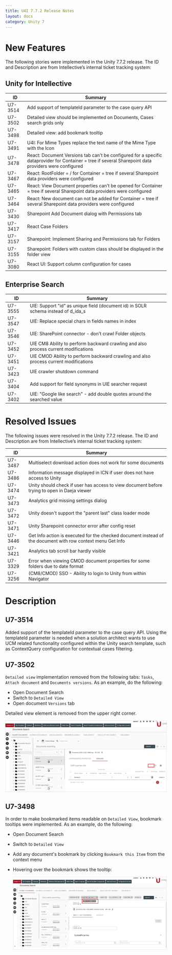 ```yaml
---
title: U4I 7.7.2 Release Notes
layout: docs
category: Unity 7
---
```


# New Features

The following stories were implemented in the Unity 7.7.2 release. The ID and Description are from Intellective’s internal ticket tracking system:

## Unity for Intellective

| ID      | Summary                                                                                                                                                |
| ------- | ------------------------------------------------------------------------------------------------------------------------------------------------------ |
| U7-3514 | Add support of templateId parameter to the case query API                                                                                              |
| U7-3502 | Detailed view should be implemented on Documents, Cases search grids only                                                                              |
| U7-3498 | Detailed view: add bookmark tooltip                                                                                                                    |
| U7-3491 | U4I: For Mime Types replace the text name of the Mime Type with the Icon                                                                               |
| U7-3478 | React: Document Versions tab can't be configured for a specific dataprovider for Container = tree if several Sharepoint data providers were configured |
| U7-3467 | React: RootFolder = / for Container = tree if several Sharepoint data providers were configured                                                        |
| U7-3465 | React: View Document properties can't be opened for Container = tree if several Sharepoint data providers were configured                              |
| U7-3464 | React: New document can not be added for Container = tree if several Sharepoint data providers were configured                                         |
| U7-3430 | Sharepoint Add Document dialog with Permissions tab                                                                                                    |
| U7-3417 | React Case Folders                                                                                                                                     |
| U7-3157 | Sharepoint: Implement Sharing and Permissions tab for Folders                                                                                          |
| U7-3155 | Sharepoint: Folders with custom class should be displayed in the folder view                                                                           |
| U7-3080 | React UI: Support column configuration for cases                                                                                                       |

## Enterprise Search

| ID      | Summary                                                                              |
| ------- | ------------------------------------------------------------------------------------ |
| U7-3555 | UIE: Support "id" as unique field (document id) in SOLR schema instead of d_ida_s    |
| U7-3547 | UIE: Replace special chars in fields names in index                                  |
| U7-3546 | UIE: SharePoint connector - don't crawl Folder objects                               |
| U7-3452 | UIE CM8 Ability to perform backward crawling and also process current modifications  |
| U7-3451 | UIE CMOD Ability to perform backward crawling and also process current modifications |
| U7-3423 | UIE crawler shutdown command                                                         |
| U7-3404 | Add support for field synonyms in UIE searcher request                               |
| U7-3402 | UIE: "Google like search" - add double quotes around the searched value              |

# Resolved Issues

The following issues were resolved in the Unity 7.7.2 release. The ID and Description are from Intellective’s internal ticket tracking system:

| ID      | Summary                                                                                                     |
| ------- | ----------------------------------------------------------------------------------------------------------- |
| U7-3487 | Multiselect download action does not work for some documents                                                |
| U7-3486 | Information message displayed in ICN if user does not have access to Unity                                  |
| U7-3474 | Unity should check if user has access to view document before trying to open in Daeja viewer                |
| U7-3473 | Analytics grid missing settings dialog                                                                      |
| U7-3472 | Unity doesn't support the "parent last" class loader mode                                                   |
| U7-3471 | Unity Sharepoint connector error after config reset                                                         |
| U7-3446 | Get Info action is executed for the checked document instead of the document with row context menu Get Info |
| U7-3421 | Analytics tab scroll bar hardly visible                                                                     |
| U7-3329 | Error when viewing CMOD document properties for some folders due to date format                             |
| U7-3256 | (CM8/CMOD) SSO - Ability to login to Unity from within Navigator                                            |

# Description

## U7-3514

Added support of the templateId parameter to the case query API.
Using the templateId parameter is needed when a solution architect wants to use UCM related functionality configured within the Unity search template, such as ContextQuery configuration for contextual cases filtering.

## U7-3502

`Detailed view` implementation removed from the following tabs: `Tasks`, `Attach document` and `Documents versions`.
As an example, do the following:

- Open Document Search
- Switch to `Detailed View`
- Open document `Versions` tab

Detailed view element is removed from the upper right corner.

![Document Versions](images/VersionsNoDetailedView.png)

## U7-3498

In order to make bookmarked items readable on `Detailed View`, bookmark tooltips were implemented.
As an example, do the following:

- Open Document Search
- Switch to `Detailed View`
- Add any document's bookmark by clicking `Bookmark this Item` from the context menu
- Hovering over the bookmark shows the tooltip:

    ![Bookmark tooltip](images/BookmarkTooltips.png)
